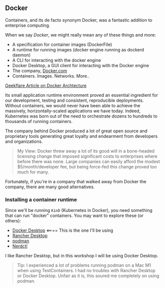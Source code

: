 ## Docker

Containers, and its de facto synonym Docker, was a fantastic addition to enterprise computing.

When we say _Docker_, we might really mean any of these things and more:
- A specification for container images (DockerFile)
- A runtime for running images (docker engine running as dockerd daemon)
- A CLI for interacting with the docker engine
- Docker Desktop, a GUI client for interacting with the Docker engine
- The company, [Docker.com](https://docker.com)
- Containers. Images. Networks. More..

[Geekflare Article on Docker Archtecture](https://geekflare.com/docker-architecture/)

Its small application runtime environment proved an essential ingredient for our development,
testing and consistent, reproducible deployments. Without containers, we would never have been
able to achieve the massively, horizontally-scaled applications we have today. Indeed, Kubernetes
was born out of the need to orchestrate dozens to hundreds to thousands of running containers.

The company behind Docker produced a lot of great open source and proprietary tools generating
great loyalty and endearment from developers and organizations.

> My View: Docker threw away a lot of its good will in a bone-headed licensing change that imposed
> significant costs to enterprises where before there was none. Large companies can easily afford
> the modest $5/month/developer fee, but being force-fed this change proved too much for many.

Fortunately, if you're in a company that walked away from Docker the company, there are many good
alternatives.

### Installing a container runtime

Since we'll be running `KinD` (Kubernetes in Docker), you need something that can run "docker" containers. You 
may want to explore these (or others):

- [Docker Desktop](https://docker.com) <==== This is the one I'll be using
- [Rancher Desktop](https://rancherdesktop.io/)
- [podman](https://podman.io/)
- [Nerdctl](https://github.com/containerd/nerdctl)

I like Rancher Desktop, but in this workshop I will be using Docker Desktop.

> Tip: I experienced a lot of problems running podman on a Mac M1 when using TestContainers. I had no
> troubles with Rancher Desktop or Docker Desktop. Unfair as it is, this soured me completely on using podman.
